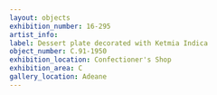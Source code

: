 ```yaml
---
layout: objects
exhibition_number: 16-295
artist_info: 
label: Dessert plate decorated with Ketmia Indica
object_number: C.91-1950
exhibition_location: Confectioner's Shop
exhibition_area: C
gallery_location: Adeane
---
```

